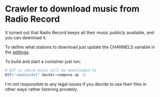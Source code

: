 # Crawler to download music from Radio Record

It turned out that Radio Record keeps all their music publicly available, and you can download it.

To define what stations to download just update the CHANNELS variable in the [settings](./record_crawler/settings.py).

To build and start a container just run:
```bash
# DST is where music will be downloaded to
DST="/media/dst" docker-compose up -d
```

I'm not responsible to any legal issues if you decide to use their files in other ways rather listening 
privately.